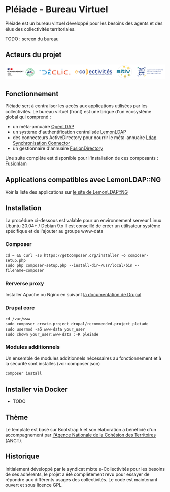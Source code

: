 # Pléiade - Bureau Virtuel

Pléiade est un bureau virtuel développé pour les besoins des agents et des élus des collectivités territoriales.

TODO : screen du bureau

## Acteurs du projet

![alt text](banner-partners.png)

## Fonctionnement

Pléiade sert à centraliser les accès aux applications utilisées par les collectivités.
Le bureau virtuel (front) est une brique d'un écosystème global qui comprend :
* un méta-annuaire [OpenLDAP](https://www.openldap.org/)
* un système d'authentification centralisée [LemonLDAP](https://lemonldap-ng.org/)
* des connecteurs ActiveDirectory pour nourrir le méta-annuaire [Ldap Synchronisation Connector](https://lsc-project.org/)
* un gestionnaire d'annuaire [FusionDirectory](https://www.fusiondirectory.org/)

Une suite complète est disponible pour l'installation de ces composants : [FusionIam](https://fusioniam.org/components.html)

## Applications compatibles avec LemonLDAP::NG

Voir la liste des applications sur [le site de LemonLDAP::NG](https://lemonldap-ng.org/documentation/latest/applications.html)

## Installation

La procédure ci-dessous est valable pour un environnement serveur Linux Ubuntu 20.04+ / Debian 9.x
Il est conseillé de créer un utilisateur système spécifique et de l'ajouter au groupe www-data

### Composer

```
cd ~ && curl -sS https://getcomposer.org/installer -o composer-setup.php
sudo php composer-setup.php --install-dir=/usr/local/bin --filename=composer
```

### Rerverse proxy

Installer Apache ou Nginx en suivant [la documentation de Drupal](https://www.drupal.org/forum/support/post-installation/2019-05-16/how-to-configure-drupal8-with-apache-and-nginx-used-as-a)


### Drupal core

```
cd /var/www
sudo composer create-project drupal/recommended-project pleiade
sudo usermod -aG www-data your_user
sudo chown your_user:www-data :-R pleiade
```

### Modules additionnels

Un ensemble de modules additionnels nécessaires au fonctionnement et à la sécurité sont installés (voir composer.json)
```
composer install
```

## Installer via Docker

+ TODO

## Thème

Le template est basé sur Bootstrap 5 et son élaboration a bénéficié d'un accompagnement par [l'Agence Nationale de la Cohésion des Territoires](https://agence-cohesion-territoires.gouv.fr/) (ANCT).

## Historique

Initialement développé par le syndicat mixte e-Collectivités pour les besoins de ses adhérents, le projet a été complètement revu pour essayer de répondre aux différents usages des collectivités.
Le code est maintenant ouvert et sous licence GPL.
